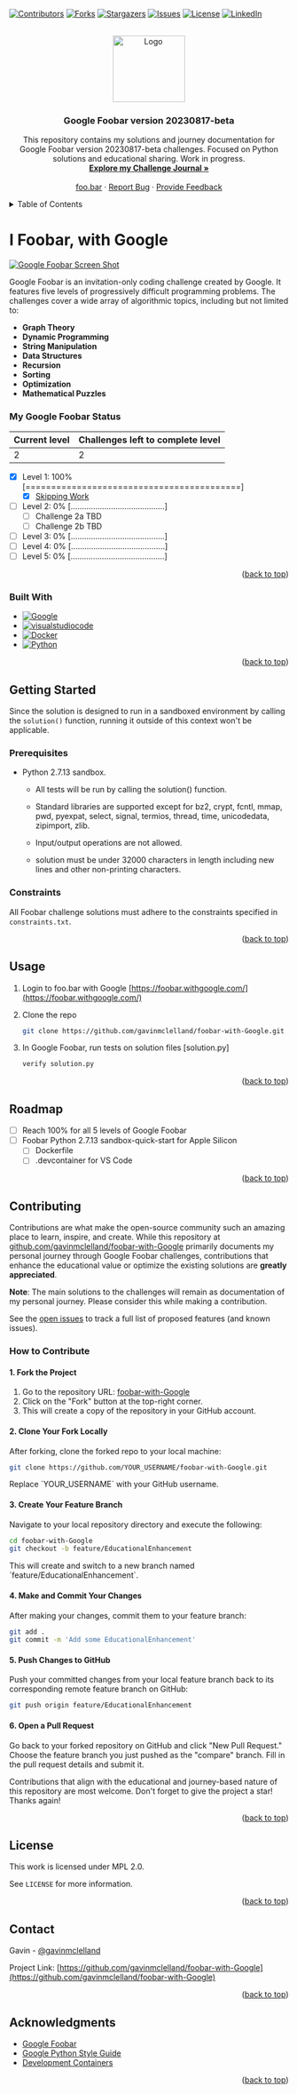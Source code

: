 <a name="readme-top"></a>

<!-- PROJECT SHIELDS -->

[![Contributors][contributors-shield]][contributors-url]
[![Forks][forks-shield]][forks-url]
[![Stargazers][stars-shield]][stars-url]
[![Issues][issues-shield]][issues-url]
[![License][license-shield]][license-url]
[![LinkedIn][linkedin-shield]][linkedin-url]



<!-- PROJECT LOGO -->
<br />
<div align="center">
  <a href="https://github.com/gavinmclelland/foobar-with-Google">
    <img src="images/logo.svg" alt="Logo" width="130" height="120">
  </a>

<h3 align="center">Google Foobar version 20230817-beta</h3>

  <p align="center">
    This repository contains my solutions and journey documentation for Google Foobar version 20230817-beta challenges. Focused on Python solutions and educational sharing. Work in progress.
    <br />
    <a href="https://github.com/gavinmclelland/foobar-with-Google/challenge-journal"><strong>Explore my Challenge Journal »</strong></a>
    <br />
    <br />
    <a href="https://foobar.withgoogle.com/">foo.bar</a>
    ·
    <a href="https://github.com/gavinmclelland/foobar-with-Google/issues">Report Bug</a>
    ·
    <a href="https://github.com/gavinmclelland/foobar-with-Google/issues">Provide Feedback</a>
  </p>
</div>

<!-- TABLE OF CONTENTS -->

<details>
  <summary>Table of Contents</summary>
  <ol>
    <li>
      <a href="#about-the-project">About The Project</a>
      <ul>
        <li><a href="#built-with">Built With</a></li>
      </ul>
    </li>
    <li>
      <a href="#getting-started">Getting Started</a>
      <ul>
        <li><a href="#prerequisites">Prerequisites</a></li>
        <li><a href="#constraints">Constraints</a></li>
      </ul>
    </li>
    <li><a href="#usage">Usage</a></li>
    <li><a href="#roadmap">Roadmap</a></li>
    <li><a href="#contributing">Contributing</a></li>
    <li><a href="#license">License</a></li>
    <li><a href="#contact">Contact</a></li>
    <li><a href="#acknowledgments">Acknowledgments</a></li>
  </ol>
</details>



<!-- ABOUT THE PROJECT -->
# I Foobar, with Google

[![Google Foobar Screen Shot][product-screenshot]](https://foobar.withgoogle.com)

Google Foobar is an invitation-only coding challenge created by Google. It features five levels of progressively difficult programming problems. The challenges cover a wide array of algorithmic topics, including but not limited to:

- **Graph Theory**
- **Dynamic Programming**
- **String Manipulation**
- **Data Structures**
- **Recursion**
- **Sorting**
- **Optimization**
- **Mathematical Puzzles**

### My Google Foobar Status

| Current level | Challenges left to complete level |
|---------------|----------------------------------|
| 2             | 2                                |

- [x] Level 1: 100% [==========================================]
    - [x] [Skipping Work](challenge-journal/level1-skipping-work)
- [ ] Level 2: 0% [..........................................]
    - [ ] Challenge 2a TBD
    - [ ] Challenge 2b TBD
- [ ] Level 3: 0% [..........................................]
- [ ] Level 4: 0% [..........................................]
- [ ] Level 5: 0% [..........................................]

<p align="right">(<a href="#readme-top">back to top</a>)</p>


### Built With

* [![Google][Google]][google-url]
* [![visualstudiocode][visualstudiocode]][visualstudiocode-url]
* [![Docker][Docker]][docker-url]
* [![Python][Python]][python-url]

<p align="right">(<a href="#readme-top">back to top</a>)</p>



<!-- GETTING STARTED -->
## Getting Started

Since the solution is designed to run in a sandboxed environment by calling the `solution()` function, running it outside of this context won't be applicable.

### Prerequisites

* Python 2.7.13 sandbox.
  * All tests will be run by calling the solution() function.

  * Standard libraries are supported except for bz2, crypt, fcntl, mmap, pwd, pyexpat, select, signal, termios, thread, time, unicodedata, zipimport, zlib.

  * Input/output operations are not allowed.

  * solution must be under 32000 characters in length including new lines and other non-printing characters.

### Constraints

All Foobar challenge solutions must adhere to the constraints specified in `constraints.txt`.

<p align="right">(<a href="#readme-top">back to top</a>)</p>

<!-- USAGE EXAMPLES -->
## Usage

1. Login to foo.bar with Google [https://foobar.withgoogle.com/](https://foobar.withgoogle.com/)

2. Clone the repo
   ```sh
   git clone https://github.com/gavinmclelland/foobar-with-Google.git
   ```
3. In Google Foobar, run tests on solution files [solution.py]
   ```sh
   verify solution.py
   ```

<p align="right">(<a href="#readme-top">back to top</a>)</p>


<!-- ROADMAP -->
## Roadmap
- [ ] Reach 100% for all 5 levels of Google Foobar
- [ ] Foobar Python 2.7.13 sandbox-quick-start for Apple Silicon
    - [ ] Dockerfile
    - [ ] .devcontainer for VS Code

<p align="right">(<a href="#readme-top">back to top</a>)</p>



<!-- CONTRIBUTING -->
## Contributing

Contributions are what make the open-source community such an amazing place to learn, inspire, and create. While this repository at [github.com/gavinmclelland/foobar-with-Google](https://github.com/gavinmclelland/foobar-with-Google) primarily documents my personal journey through Google Foobar challenges, contributions that enhance the educational value or optimize the existing solutions are **greatly appreciated**.

**Note**: The main solutions to the challenges will remain as documentation of my personal journey. Please consider this while making a contribution.

See the [open issues](https://github.com/gavinmclelland/foobar-with-Google/issues) to track a full list of proposed features (and known issues).

### How to Contribute

#### 1. Fork the Project

1. Go to the repository URL: [foobar-with-Google](https://github.com/gavinmclelland/foobar-with-Google)
2. Click on the "Fork" button at the top-right corner.
3. This will create a copy of the repository in your GitHub account.

#### 2. Clone Your Fork Locally

After forking, clone the forked repo to your local machine:

```bash
git clone https://github.com/YOUR_USERNAME/foobar-with-Google.git
```

Replace \`YOUR_USERNAME\` with your GitHub username.

#### 3. Create Your Feature Branch

Navigate to your local repository directory and execute the following:

```bash
cd foobar-with-Google
git checkout -b feature/EducationalEnhancement
```

This will create and switch to a new branch named \`feature/EducationalEnhancement\`.

#### 4. Make and Commit Your Changes

After making your changes, commit them to your feature branch:

```bash
git add .
git commit -m 'Add some EducationalEnhancement'
```

#### 5. Push Changes to GitHub

Push your committed changes from your local feature branch back to its corresponding remote feature branch on GitHub:

```bash
git push origin feature/EducationalEnhancement
```

#### 6. Open a Pull Request

Go back to your forked repository on GitHub and click "New Pull Request." Choose the feature branch you just pushed as the "compare" branch. Fill in the pull request details and submit it.

Contributions that align with the educational and journey-based nature of this repository are most welcome. Don't forget to give the project a star! Thanks again!

<p align="right">(<a href="#readme-top">back to top</a>)</p>



<!-- LICENSE -->

## License

This work is licensed under MPL 2.0.

See `LICENSE` for more information.

<p align="right">(<a href="#readme-top">back to top</a>)</p>



<!-- CONTACT -->

## Contact

Gavin - [@gavinmclelland](https://x.com/gavinmclelland)

Project Link: [https://github.com/gavinmclelland/foobar-with-Google](https://github.com/gavinmclelland/foobar-with-Google)


<p align="right">(<a href="#readme-top">back to top</a>)</p>



<!-- ACKNOWLEDGMENTS -->
## Acknowledgments

* [Google Foobar](https://foobar.withgoogle.com/)
* [Google Python Style Guide](https://google.github.io/styleguide/pyguide.html)
* [Development Containers](https://containers.dev/)

<p align="right">(<a href="#readme-top">back to top</a>)</p>



<!-- MARKDOWN LINKS & IMAGES -->
<!-- https://www.markdownguide.org/basic-syntax/#reference-style-links -->
[contributors-shield]: https://img.shields.io/github/contributors/gavinmclelland/foobar-with-Google.svg?style=for-the-badge
[contributors-url]: https://github.com/gavinmclelland/foobar-with-Google/graphs/contributors
[forks-shield]: https://img.shields.io/github/forks/gavinmclelland/foobar-with-Google.svg?style=for-the-badge
[forks-url]: https://github.com/gavinmclelland/foobar-with-Google/network/members
[stars-shield]: https://img.shields.io/github/stars/gavinmclelland/foobar-with-Google.svg?style=for-the-badge
[stars-url]: https://github.com/gavinmclelland/foobar-with-Google/stargazers
[issues-shield]: https://img.shields.io/github/issues/gavinmclelland/foobar-with-Google.svg?style=for-the-badge
[issues-url]: https://github.com/gavinmclelland/foobar-with-Google/issues
[license-shield]: https://img.shields.io/github/license/gavinmclelland/foobar-with-Google.svg?style=for-the-badge
[license-url]: https://github.com/gavinmclelland/foobar-with-Google/blob/master/LICENSE
[linkedin-shield]: https://img.shields.io/badge/-LinkedIn-black.svg?style=for-the-badge&logo=linkedin&colorB=555
[linkedin-url]: https://www.linkedin.com/in/gavinmclelland/
[product-screenshot]: images/screenshot.jpg
[Google]: https://img.shields.io/badge/google-4285F4?style=for-the-badge&logo=Google&logoColor=white
[google-url]: https://developers.google.com/
[visualstudiocode]: https://img.shields.io/badge/visualstudiocode-007ACC?style=for-the-badge&logo=visualstudiocode&logoColor=white
[visualstudiocode-url]: https://code.visualstudio.com/
[Docker]: https://img.shields.io/badge/Docker-2496ED?style=for-the-badge&logo=Docker&logoColor=white
[docker-url]: https://www.docker.com/products/docker-desktop/
[Python]: https://img.shields.io/badge/python-3776AB?style=for-the-badge&logo=Python&logoColor=white
[python-url]: https://www.python.org/downloads/release/python-2713/